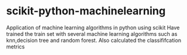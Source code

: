 # scikit-python-machinelearning
Application of machine learning algorithms in python using scikit
Have trained the train set with several machine learning algorithms such as knn,decision tree and random forest.
Also calculated the classififcation metrics

